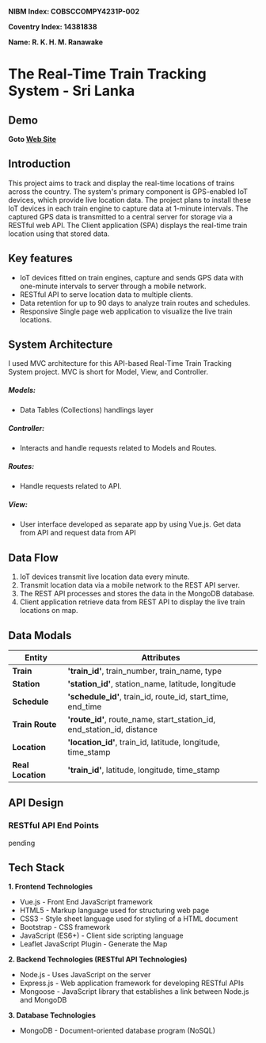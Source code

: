 **NIBM Index: COBSCCOMPY4231P-002**

**Coventry Index: 14381838**

**Name: R. K. H. M. Ranawake**

# The Real-Time Train Tracking System - Sri Lanka

## Demo
**Goto [Web Site](https://www.livetrainlocation.xyz/)**

## Introduction
This project aims to track and display the real-time locations of trains across the country. The system's primary component is GPS-enabled IoT devices, which provide live location data. The project plans to install these IoT devices in each train engine to capture data at 1-minute intervals. The captured GPS data is transmitted to a central server for storage via a RESTful web API. The Client application (SPA) displays the real-time train location using that stored data.

## Key features
* IoT devices fitted on train engines, capture and sends GPS data with one-minute intervals to server through a mobile network.
* RESTful API to serve location data to multiple clients.
* Data retention for up to 90 days to analyze train routes and schedules.
* Responsive Single page web application to visualize the live train locations.

## System Architecture
I used MVC architecture for this API-based Real-Time Train Tracking System project. MVC is short for Model, View, and Controller.

##### Models:
* Data Tables (Collections) handlings layer

##### Controller:
* Interacts and handle requests related to Models and Routes.

##### Routes:
* Handle requests related to API.

##### View:
* User interface developed as separate app by using Vue.js. Get data from API and request data from API

## Data Flow
1.	IoT devices transmit live location data every minute.
2.	Transmit location data via a mobile network to the REST API server.
3.	The REST API processes and stores the data in the MongoDB database.
4.	Client application retrieve data from REST API to display the live train locations on map.

## Data Modals

| **Entity**        | **Attributes**                                                   |
|-------------------|------------------------------------------------------------------|
| **Train**         | **'train_id'**, train_number, train_name, type                         |
| **Station**       | **'station_id'**, station_name, latitude, longitude                    |
| **Schedule**      | **'schedule_id'**, train_id, route_id, start_time, end_time            |
| **Train Route**   | **'route_id'**, route_name, start_station_id, end_station_id, distance |
| **Location**      | **'location_id'**, train_id, latitude, longitude, time_stamp           |
| **Real Location** | **'train_id'**, latitude, longitude, time_stamp                        |

## API Design

### RESTful API End Points

pending

## Tech Stack

**1. Frontend Technologies**
- Vue.js - Front End JavaScript framework
- HTML5 - Markup language used for structuring web page
- CSS3 - Style sheet language used for styling of a HTML document
- Bootstrap - CSS framework
- JavaScript (ES6+) - Client side scripting language
- Leaflet JavaScript Plugin - Generate the Map

**2. Backend Technologies (RESTful API Technologies)**
- Node.js - Uses JavaScript on the server
- Express.js - Web application framework for developing RESTful APIs
- Mongoose - JavaScript library that establishes a link between Node.js and MongoDB

**3. Database Technologies**
- MongoDB -  Document-oriented database program (NoSQL)

